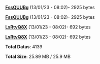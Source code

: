 [**FssQUUBg**](/data/FssQUUBg.txt) (13/01/23 - 08:02)- 2925 bytes

[**FssQUUBg**](/data/FssQUUBg.txt) (13/01/23 - 08:02)- 2925 bytes

[**LsRtvQ8X**](/data/LsRtvQ8X.txt) (13/01/23 - 08:02)- 692 bytes

[**LsRtvQ8X**](/data/LsRtvQ8X.txt) (13/01/23 - 08:02)- 692 bytes

**Total Datas**: 4139

**Total Size**: 25.89 MB / 25.9 MB